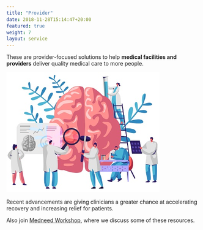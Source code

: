 ```yaml
---
title: "Provider"
date: 2018-11-28T15:14:47+20:00 
featured: true
weight: 7
layout: service
---
```


These are provider-focused solutions to help **medical facilities and providers** deliver quality medical care to more people. 

![Research Tools](/images/illustrations/providers.jpg)


Recent advancements are giving clinicians a greater chance at accelerating recovery and increasing relief for patients. 



Also join <a href="https://workshop.medneed.com" target="_blank">Medneed Workshop</a>, where we discuss some of these resources.





